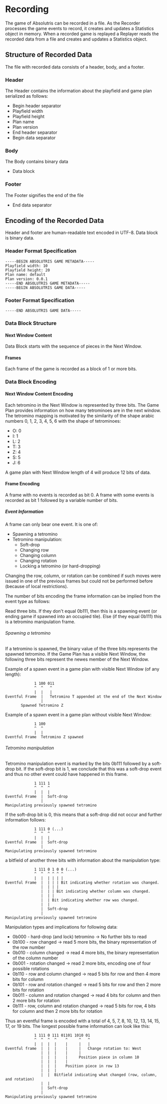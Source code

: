 # Recording

The game of Absolutris can be recorded in a file. As the Recorder processes the game events to record, it creates and updates a Statistics object in memory. When a recorded game is replayed a Replayer reads the recorded data from a file and creates and updates a Statistics object.

## Structure of Recorded Data

The file with recorded data consists of a header, body, and a footer.

### Header

The Header contains the information about the playfield and game plan serialized as follows:

* Begin header separator
* Playfield width
* Playfield height
* Plan name
* Plan version
* End header separator
* Begin data separator

### Body

The Body contains binary data

* Data block

### Footer

The Footer signifies the end of the file
* End data separator

## Encoding of the Recorded Data

Header and footer are human-readable text encoded in UTF-8. Data block is binary data.

### Header Format Specification

	-----BEGIN ABSOLUTRIS GAME METADATA-----
	Playfield width: 10
	Playfield height: 20
	Plan name: default
	Plan version: 0.0.1
	-----END ABSOLUTRIS GAME METADATA-----
	-----BEGIN ABSOLUTRIS GAME DATA-----

### Footer Format Specification

	-----END ABSOLUTRIS GAME DATA-----

### Data Block Structure

#### Next Window Content

Data Block starts with the sequence of pieces in the Next Window. 

#### Frames

Each frame of the game is recorded as a block of 1 or more bits. 

### Data Block Encoding

#### Next Window Content Encoding

Each tetromino in the Next Window is represented by three bits. The Game Plan provides information on how many tetrominoes are in the next window. The tetromino mapping is motivated by the similarity of the shape arabic numbers 0, 1, 2, 3, 4, 5, 6 with the shape of tetrominoes:

* O: 0
* I: 1
* L: 2
* T: 3
* Z: 4
* S: 5
* J: 6

A game plan with Next Window length of 4 will produce 12 bits of data.

#### Frame Encoding

A frame with no events is recorded as bit 0.  A frame with some events is recorded as bit 1 followed by a variable number of bits.

##### Event Information

A frame can only bear one event. It is one of:

- Spawning a tetromino
- Tetromino manipulation:
    - Soft-drop
    - Changing row
    - Changing column
    - Changing rotation
    - Locking a tetromino (or hard-dropping)

Changing the row, column, or rotation can be combined if such moves were issued in one of the previous frames but could not be performed before (because of local restrictions).

The number of bits encoding the frame information can be implied from the event type as follows:

Read three bits. If they don't equal 0b111, then this is a spawning event (or ending game if spawned into an occupied tile). Else (if they equal 0b111) this is a tetromino manipulation frame.

###### Spawning a tetromino

If a tetromino is spawned, the binary value of the three bits represents the spawned tetromino. If the Game Plan has a visible Next Window, the following three bits represent the newes member of the Next Window.

Example of a spawn event in a game plan with visible Next Window (of any length):

                 1 100 011
                 ^  ^   ^
                 |  |   |
    Eventful Frame  |   Tetromino T appended at the end of the Next Window
                    |
           Spawned Tetromino Z

Example of a spawn event in a game plan without visible Next Window:

                 1 100
                 ^  ^
                 |  |
    Eventful Frame  Tetromino Z spawned

###### Tetromino manipulation

Tetromino manipulation event is marked by the bits 0b111 followed by a soft-drop bit. If the soft-drop bit is 1, we conclude that this was a soft-drop event and thus no other event could have happened in this frame.

                 1 111 1
                 ^  ^  ^
                 |  |  |
    Eventful Frame  |  Soft-drop
                    |
    Manipulating previously spawned tetromino

If the soft-drop bit is 0, this means that a soft-drop did not occur and further information follows:

                 1 111 0 (...)
                 ^  ^  ^
                 |  |  |
    Eventful Frame  |  Soft-drop
                    |
    Manipulating previously spawned tetromino


a bitfield of another three bits with information about the manipulation type:

                 1 111 0 1 0 0 (...)
                 ^  ^  ^ ^ ^ ^
                 |  |  | | | |
    Eventful Frame  |  | | | Bit indicating whether rotation was changed.
                    |  | | |
                    |  | | Bit indicating whether column was changed.
                    |  | |
                    |  | Bit indicating whether row was changed.
                    |  |
                    |  Soft-drop
                    |
    Manipulating previously spawned tetromino

Manipulation types and implications for following data:

* 0b000 - hard-drop (and lock) tetromino -> No further bits to read
* 0b100 - row changed -> read 5 more bits, the binary representation of the row number
* 0b010 - column changed -> read 4 more bits, the binary representation of the column number
* 0b001 - rotation changed -> read 2 more bits, encoding one of four possible rotations
* 0b110 - row and column changed -> read 5 bits for row and then 4 more bits for column
* 0b101 - row and rotation changed -> read 5 bits for row and then 2 more bits for rotation
* 0b011 - column and rotation changed -> read 4 bits for column and then 2 more bits for rotation
* 0b111 - row, column and rotation changed -> read 5 bits for row, 4 bits for column and then 2 more bits for rotation

Thus an eventful frame is encoded with a total of 4, 5, 7, 8, 10, 12, 13, 14, 15, 17, or 19 bits. The longest possible frame information can look like this:


                 1 111 0 111 01101 1010 01
                 ^  ^  ^  ^    ^     ^   ^
                 |  |  |  |    |     |   |
    Eventful frame  |  |  |    |     |   Change rotation to: West
                    |  |  |    |     |
                    |  |  |    |     Position piece in column 10
                    |  |  |    |
                    |  |  |    Position piece in row 13
                    |  |  |
                    |  |  Bitfield indicating what changed (row, column, and rotation)
                    |  |
                    |  Soft-drop
                    |
    Manipulating previously spawned tetromino


